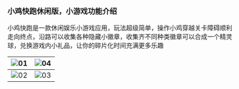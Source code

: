 ### 小鸡快跑休闲版，小游戏功能介绍

小鸡快跑是一款休闲娱乐小游戏应用，玩法超级简单，操作小鸡穿越关卡障碍顺利走向终点，沿路可以收集各种隐藏小徽章，收集齐不同种类徽章可以合成一个精灵球，兑换游戏内小礼品，让你的碎片化时间充满更多乐趣


![01](https://user-images.githubusercontent.com/16076053/164364906-9d0236d8-f55e-4b5e-ac08-ff189a4420fd.jpg)|![04](https://user-images.githubusercontent.com/16076053/164364926-85d54ccf-01ab-4d29-b58d-ddb199bb9d97.jpg)
---|---
![02](https://user-images.githubusercontent.com/16076053/164364915-9c561d1a-bf94-4881-8eb8-f7a184f9c08e.jpg)|![03](https://user-images.githubusercontent.com/16076053/164364921-cf4a2e2f-5aa7-486e-b247-5df73c09d4c9.jpg)




